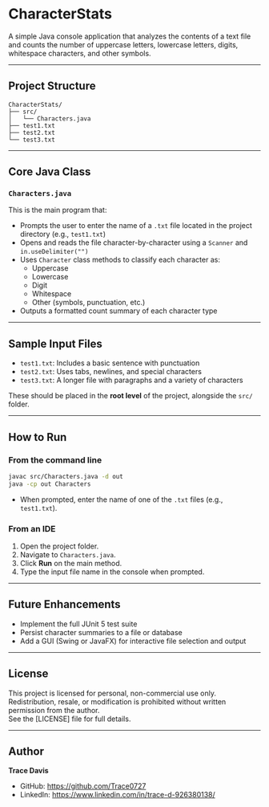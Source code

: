 # CharacterStats

A simple Java console application that analyzes the contents of a text file and counts the number of uppercase letters, lowercase letters, digits, whitespace characters, and other symbols.

---

## Project Structure

```
CharacterStats/
├── src/
│   └── Characters.java
├── test1.txt
├── test2.txt
└── test3.txt
```

---

## Core Java Class

### `Characters.java`
This is the main program that:
- Prompts the user to enter the name of a `.txt` file located in the project directory (e.g., `test1.txt`)
- Opens and reads the file character-by-character using a `Scanner` and `in.useDelimiter("")`
- Uses `Character` class methods to classify each character as:
  - Uppercase
  - Lowercase
  - Digit
  - Whitespace
  - Other (symbols, punctuation, etc.)
- Outputs a formatted count summary of each character type

---

## Sample Input Files

- `test1.txt`: Includes a basic sentence with punctuation  
- `test2.txt`: Uses tabs, newlines, and special characters  
- `test3.txt`: A longer file with paragraphs and a variety of characters  

These should be placed in the **root level** of the project, alongside the `src/` folder.

---

## How to Run

### From the command line
```bash
javac src/Characters.java -d out
java -cp out Characters
```
- When prompted, enter the name of one of the `.txt` files (e.g., `test1.txt`).

### From an IDE
1. Open the project folder.
2. Navigate to `Characters.java`.
3. Click **Run** on the main method.
4. Type the input file name in the console when prompted.

---

## Future Enhancements
- Implement the full JUnit 5 test suite  
- Persist character summaries to a file or database  
- Add a GUI (Swing or JavaFX) for interactive file selection and output

---

## License
This project is licensed for personal, non-commercial use only. Redistribution, resale, or modification is prohibited without written permission from the author.  
See the [LICENSE] file for full details.

---

## Author
**Trace Davis**  
- GitHub: https://github.com/Trace0727  
- LinkedIn: https://www.linkedin.com/in/trace-d-926380138/
